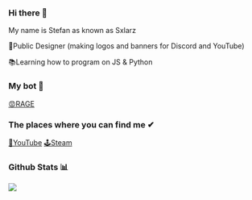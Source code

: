 ### Hi there 👋

My name is Stefan as known as Sxlarz

🎨Public Designer (making logos and banners for Discord and YouTube)

📚Learning how to program on JS & Python

### My bot 🤖
[😡RAGE](https://discord.com/oauth2/authorize?client_id=706120306082971699&permissions=2146958847&scope=bot)

### The places where you can find me ✔

[🎥YouTube](https://www.youtube.com/channel/UCNhqSNZfgyt7XNm8bz9zxjg) [🕹Steam](https://steamcommunity.com/id/sxlarz/)

### Github Stats 📊

<img align="center" src="https://github-radme-stats.vercel.app/api?username=sxlarz04&count_private=true&title_color=9bff00&icon_color=9bff00&custom_title=Sxlarz's+Github+Stats" />
